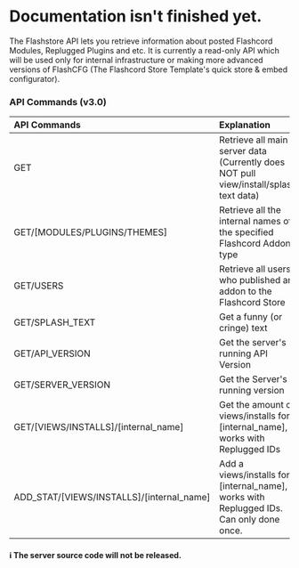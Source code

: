 # Documentation isn't finished yet.
The Flashstore API lets you retrieve information about posted Flashcord Modules, Replugged Plugins and etc. It is currently a read-only API which will be used only for internal infrastructure or making more advanced versions of FlashCFG (The Flashcord Store Template's quick store & embed configurator).

### API Commands (v3.0)
| API Commands | Explanation |
|:---|:---|
GET | Retrieve all main server data (Currently does NOT pull view/install/splash text data)
GET/[MODULES/PLUGINS/THEMES] | Retrieve all the internal names of the specified Flashcord Addon type
GET/USERS | Retrieve all users who published an addon to the Flashcord Store
GET/SPLASH_TEXT | Get a funny (or cringe) text
GET/API_VERSION | Get the server's running API Version
GET/SERVER_VERSION | Get the Server's running version
GET/[VIEWS/INSTALLS]/[internal_name] | Get the amount of views/installs for [internal_name], works with Replugged IDs
ADD_STAT/[VIEWS/INSTALLS]/[internal_name] | Add a views/installs for [internal_name], works with Replugged IDs. Can only done once.

#### ℹ️ The server source code will **not** be released.
